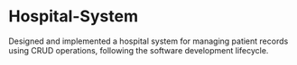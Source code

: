 # Hospital-System
Designed and implemented a hospital system for managing patient records using CRUD operations, following the software development lifecycle.
